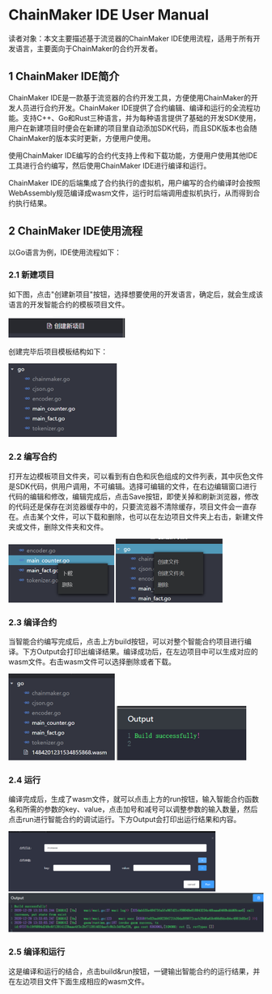 # ChainMaker IDE User Manual

读者对象：本文主要描述基于流览器的ChainMaker IDE使用流程，适用于所有开发语言，主要面向于ChainMaker的合约开发者。

## 1 ChainMaker IDE简介

ChainMaker IDE是一款基于流览器的合约开发工具，方便使用ChainMaker的开发人员进行合约开发。ChainMaker IDE提供了合约编辑、编译和运行的全流程功能。支持C++、Go和Rust三种语言，并为每种语言提供了基础的开发SDK使用，用户在新建项目时便会在新建的项目里自动添加SDK代码，而且SDK版本也会随ChainMaker的版本实时更新，方便用户使用。

使用ChainMaker IDE编写的合约代支持上传和下载功能，方便用户使用其他IDE工具进行合约编写，然后使用ChainMaker IDE进行编译和运行。

ChainMaker IDE的后端集成了合约执行的虚拟机，用户编写的合约编译时会按照WebAssembly规范编译成wasm文件，运行时后端调用虚拟机执行，从而得到合约执行结果。

## 2 ChainMaker IDE使用流程

以Go语言为例，IDE使用流程如下：

### 2.1 新建项目

如下图，点击"创建新项目"按钮，选择想要使用的开发语言，确定后，就会生成该语言的开发智能合约的模板项目文件。

<img src="../images/create-project.png" alt="create-project.png" style="zoom:50%;" />

创建完毕后项目模板结构如下：

<img src="../images/project.png" alt="project.png" style="zoom:50%;" />

### 2.2 编写合约

打开左边模板项目文件夹，可以看到有白色和灰色组成的文件列表，其中灰色文件是SDK代码，供用户调用，不可编辑。选择可编辑的文件，在右边编辑窗口进行代码的编辑和修改，编辑完成后，点击Save按钮，即使关掉和刷新浏览器，修改的代码还是保存在浏览器缓存中的，只要流览器不清除缓存，项目文件会一直存在。点击某个文件，可以下载和删除，也可以在左边项目文件夹上右击，新建文件夹或文件，删除文件夹和文件。

<img src="../images/download.png" alt="download.png" style="zoom:50%;" />

<img src="../images/create-file.png" style="zoom:50%;" />

### 2.3 编译合约

当智能合约编写完成后，点击上方build按钮，可以对整个智能合约项目进行编译。下方Output会打印出编译结果。编译成功后，在左边项目中可以生成对应的wasm文件。右击wasm文件可以选择删除或者下载。



<img src="../images/build-wasm.png" style="zoom:50%;" />



<img src="../images/build-output.png" style="zoom:70%;" />

### 2.4 运行

编译完成后，生成了wasm文件，就可以点击上方的run按钮，输入智能合约函数名和所需的参数的key、value，点击加号和减号可以调整参数的输入数量，然后点击run进行智能合约的调试运行。下方Output会打印出运行结果和内容。

<img src="../images/run-input.png" style="zoom: 40%;" />

<img src="../images/run-output.png" style="zoom: 70%;" />

### 2.5 编译和运行

这是编译和运行的结合，点击build&run按钮，一键输出智能合约的运行结果，并在左边项目文件下面生成相应的wasm文件。